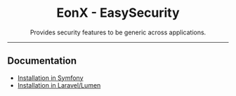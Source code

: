 <div align="center">
    <h1>EonX - EasySecurity</h1>
    <p>Provides security features to be generic across applications.</p>
</div>

---

## Documentation

- [Installation in Symfony](docs/symfony_install.md)
- [Installation in Laravel/Lumen](docs/laravel_install.md)
